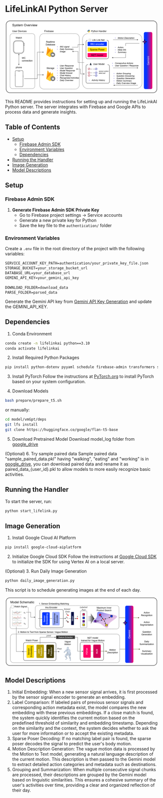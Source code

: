 # LifeLinkAI Python Server
![LifeLinkAI System Overview](./system_overview.png)

This README provides instructions for setting up and running the LifeLinkAI Python server. The server integrates with Firebase and Google APIs to process data and generate insights.

## Table of Contents

- [Setup](#setup)
  - [Firebase Admin SDK](#firebase-admin-sdk)
  - [Environment Variables](#environment-variables)
  - [Dependencies](#dependencies)
- [Running the Handler](#running-the-handler)
- [Image Generation](#image-generation)
- [Model Descriptions](#model-descriptions)

## Setup

### Firebase Admin SDK

1. **Generate Firebase Admin SDK Private Key**
   - Go to Firebase project settings → Service accounts
   - Generate a new private key for Python
   - Save the key file to the `authentication/` folder

### Environment Variables

Create a `.env` file in the root directory of the project with the following variables:

```plaintext
SERVICE_ACCOUNT_KEY_PATH=authentication/your_private_key_file.json
STORAGE_BUCKET=your_storage_bucket_url
DATABASE_URL=your_database_url
GEMINI_API_KEY=your_gemini_api_key

DOWNLOAD_FOLDER=download_data
PARSE_FOLDER=parsed_data
```
Generate the Gemini API key from [Gemini API Key Generation](https://aistudio.google.com/app/apikey) and update the GEMINI_API_KEY.
 

## Dependencies
1. Conda Environment
```bash
conda create -n lifelinkai python==3.10
conda activate lifelinkai
```

2. Install Required Python Packages
```bash
pip install python-dotenv pyyaml schedule firebase-admin transformers scipy google-generativeai
```

3. Install PyTorch
Follow the instructions at [PyTorch.org](https://pytorch.org/get-started/locally/) to install PyTorch based on your system configuration.

4. Download Models
```bash
bash prepare/prepare_t5.sh
```
or manually:
```bash
cd model/vmGpt/deps
git lfs install
git clone https://huggingface.co/google/flan-t5-base
```
5. Download Pretrained Model
Download model_log folder from [google_drive](https://drive.google.com/drive/folders/1_vGg8MtB8ZGIyeM4udXt6K5TSnqrZ6Vw?usp=drive_link)

(Optional) 6. Try sample paired data
Sample paired data "sample_paired_data.pkl" having "walking", "eating" and "working" is in [google_drive](https://drive.google.com/drive/folders/1_vGg8MtB8ZGIyeM4udXt6K5TSnqrZ6Vw?usp=drive_link), you can download paired data and rename it as paired_data_{user_id}.pkl to allow models to more easily recognize basic activities. 

## Running the Handler
To start the server, run:
```bash
python start_lifelink.py
```

## Image Generation
1. Install Google Cloud AI Platform
```bash
pip install google-cloud-aiplatform
```
2. Initialize Google Cloud SDK
Follow the instructions at [Google Cloud SDK](https://cloud.google.com/sdk/docs/install-sdk) to initialize the SDK for using Vertex AI on a local server.

(Optional) 3. Run Daily Image Generation
```bash
python daily_image_generation.py
```
This script is to schedule generating images at the end of each day.


![LifeLinkAI Model](./model_overview.png)

## Model Descriptions
1. Initial Embedding: When a new sensor signal arrives, it is first processed by the sensor signal encoder to generate an embedding.
2. Label Comparison: If labeled pairs of previous sensor signals and corresponding action metadata exist, the model compares the new embedding with these previous embeddings. If a close match is found, the system quickly identifies the current motion based on the predefined threshold of similarity and embedding timestamp. Depending on the similarity and the context, the system decides whether to ask the user for more information or to accept the existing metadata.
3. Sparse Poser Decoding: If no matching label pair is found, the sparse poser decodes the signal to predict the user's body motion.
4. Motion Description Generation: The vague motion data is processed by the Motion to Text model, generating a natural language description of the current motion. This description is then passed to the Gemini model to extract detailed action categories and metadata such as destinations.
5. Grouping and Summarization: When multiple consecutive signal chunks are processed, their descriptions are grouped by the Gemini model based on linguistic similarities. This ensures a cohesive summary of the user's activities over time, providing a clear and organized reflection of their day.


